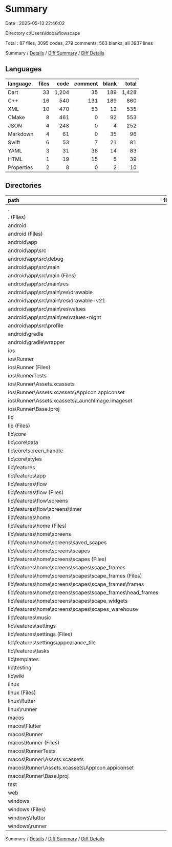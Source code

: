 # Summary

Date : 2025-05-13 22:46:02

Directory c:\\Users\\idoba\\flowscape

Total : 87 files,  3095 codes, 279 comments, 563 blanks, all 3937 lines

Summary / [Details](details.md) / [Diff Summary](diff.md) / [Diff Details](diff-details.md)

## Languages
| language | files | code | comment | blank | total |
| :--- | ---: | ---: | ---: | ---: | ---: |
| Dart | 33 | 1,204 | 35 | 189 | 1,428 |
| C++ | 16 | 540 | 131 | 189 | 860 |
| XML | 10 | 470 | 53 | 12 | 535 |
| CMake | 8 | 461 | 0 | 92 | 553 |
| JSON | 4 | 248 | 0 | 4 | 252 |
| Markdown | 4 | 61 | 0 | 35 | 96 |
| Swift | 6 | 53 | 7 | 21 | 81 |
| YAML | 3 | 31 | 38 | 14 | 83 |
| HTML | 1 | 19 | 15 | 5 | 39 |
| Properties | 2 | 8 | 0 | 2 | 10 |

## Directories
| path | files | code | comment | blank | total |
| :--- | ---: | ---: | ---: | ---: | ---: |
| . | 87 | 3,095 | 279 | 563 | 3,937 |
| . (Files) | 4 | 41 | 38 | 21 | 100 |
| android | 9 | 74 | 51 | 11 | 136 |
| android (Files) | 1 | 3 | 0 | 1 | 4 |
| android\\app | 7 | 66 | 51 | 9 | 126 |
| android\\app\\src | 7 | 66 | 51 | 9 | 126 |
| android\\app\\src\\debug | 1 | 3 | 4 | 1 | 8 |
| android\\app\\src\\main | 5 | 60 | 43 | 7 | 110 |
| android\\app\\src\\main (Files) | 1 | 34 | 11 | 1 | 46 |
| android\\app\\src\\main\\res | 4 | 26 | 32 | 6 | 64 |
| android\\app\\src\\main\\res\\drawable | 1 | 4 | 7 | 2 | 13 |
| android\\app\\src\\main\\res\\drawable-v21 | 1 | 4 | 7 | 2 | 13 |
| android\\app\\src\\main\\res\\values | 1 | 9 | 9 | 1 | 19 |
| android\\app\\src\\main\\res\\values-night | 1 | 9 | 9 | 1 | 19 |
| android\\app\\src\\profile | 1 | 3 | 4 | 1 | 8 |
| android\\gradle | 1 | 5 | 0 | 1 | 6 |
| android\\gradle\\wrapper | 1 | 5 | 0 | 1 | 6 |
| ios | 8 | 229 | 4 | 13 | 246 |
| ios\\Runner | 7 | 222 | 2 | 9 | 233 |
| ios\\Runner (Files) | 2 | 13 | 0 | 3 | 16 |
| ios\\RunnerTests | 1 | 7 | 2 | 4 | 13 |
| ios\\Runner\\Assets.xcassets | 3 | 148 | 0 | 4 | 152 |
| ios\\Runner\\Assets.xcassets\\AppIcon.appiconset | 1 | 122 | 0 | 1 | 123 |
| ios\\Runner\\Assets.xcassets\\LaunchImage.imageset | 2 | 26 | 0 | 3 | 29 |
| ios\\Runner\\Base.lproj | 2 | 61 | 2 | 2 | 65 |
| lib | 34 | 1,238 | 25 | 208 | 1,471 |
| lib (Files) | 1 | 56 | 1 | 12 | 69 |
| lib\\core | 6 | 330 | 9 | 36 | 375 |
| lib\\core\\data | 2 | 203 | 5 | 12 | 220 |
| lib\\core\\screen_handle | 1 | 9 | 0 | 3 | 12 |
| lib\\core\\styles | 3 | 118 | 4 | 21 | 143 |
| lib\\features | 23 | 785 | 15 | 129 | 929 |
| lib\\features\\app | 1 | 66 | 2 | 8 | 76 |
| lib\\features\\flow | 2 | 71 | 2 | 16 | 89 |
| lib\\features\\flow (Files) | 1 | 25 | 1 | 6 | 32 |
| lib\\features\\flow\\screens | 1 | 46 | 1 | 10 | 57 |
| lib\\features\\flow\\screens\\timer | 1 | 46 | 1 | 10 | 57 |
| lib\\features\\home | 15 | 468 | 9 | 78 | 555 |
| lib\\features\\home (Files) | 1 | 54 | 1 | 8 | 63 |
| lib\\features\\home\\screens | 14 | 414 | 8 | 70 | 492 |
| lib\\features\\home\\screens\\saved_scapes | 1 | 15 | 0 | 3 | 18 |
| lib\\features\\home\\screens\\scapes | 13 | 399 | 8 | 67 | 474 |
| lib\\features\\home\\screens\\scapes (Files) | 1 | 124 | 2 | 19 | 145 |
| lib\\features\\home\\screens\\scapes\\scape_frames | 5 | 42 | 2 | 11 | 55 |
| lib\\features\\home\\screens\\scapes\\scape_frames (Files) | 1 | 2 | 0 | 1 | 3 |
| lib\\features\\home\\screens\\scapes\\scape_frames\\frames | 2 | 10 | 1 | 5 | 16 |
| lib\\features\\home\\screens\\scapes\\scape_frames\\head_frames | 2 | 30 | 1 | 5 | 36 |
| lib\\features\\home\\screens\\scapes\\scape_widgets | 5 | 193 | 4 | 32 | 229 |
| lib\\features\\home\\screens\\scapes\\scapes_warehouse | 2 | 40 | 0 | 5 | 45 |
| lib\\features\\music | 1 | 21 | 0 | 3 | 24 |
| lib\\features\\settings | 3 | 138 | 2 | 21 | 161 |
| lib\\features\\settings (Files) | 1 | 104 | 2 | 12 | 118 |
| lib\\features\\settings\\appearance_tile | 2 | 34 | 0 | 9 | 43 |
| lib\\features\\tasks | 1 | 21 | 0 | 3 | 24 |
| lib\\templates | 1 | 19 | 0 | 4 | 23 |
| lib\\testing | 1 | 0 | 0 | 1 | 1 |
| lib\\wiki | 2 | 48 | 0 | 26 | 74 |
| linux | 9 | 325 | 37 | 92 | 454 |
| linux (Files) | 1 | 104 | 0 | 25 | 129 |
| linux\\flutter | 4 | 105 | 9 | 27 | 141 |
| linux\\runner | 4 | 116 | 28 | 40 | 184 |
| macos | 6 | 445 | 5 | 17 | 467 |
| macos\\Flutter | 1 | 4 | 3 | 4 | 11 |
| macos\\Runner | 4 | 434 | 0 | 9 | 443 |
| macos\\Runner (Files) | 2 | 23 | 0 | 7 | 30 |
| macos\\RunnerTests | 1 | 7 | 2 | 4 | 13 |
| macos\\Runner\\Assets.xcassets | 1 | 68 | 0 | 1 | 69 |
| macos\\Runner\\Assets.xcassets\\AppIcon.appiconset | 1 | 68 | 0 | 1 | 69 |
| macos\\Runner\\Base.lproj | 1 | 343 | 0 | 1 | 344 |
| test | 1 | 14 | 10 | 7 | 31 |
| web | 2 | 54 | 15 | 6 | 75 |
| windows | 14 | 675 | 94 | 188 | 957 |
| windows (Files) | 1 | 89 | 0 | 20 | 109 |
| windows\\flutter | 4 | 124 | 9 | 29 | 162 |
| windows\\runner | 9 | 462 | 85 | 139 | 686 |

Summary / [Details](details.md) / [Diff Summary](diff.md) / [Diff Details](diff-details.md)